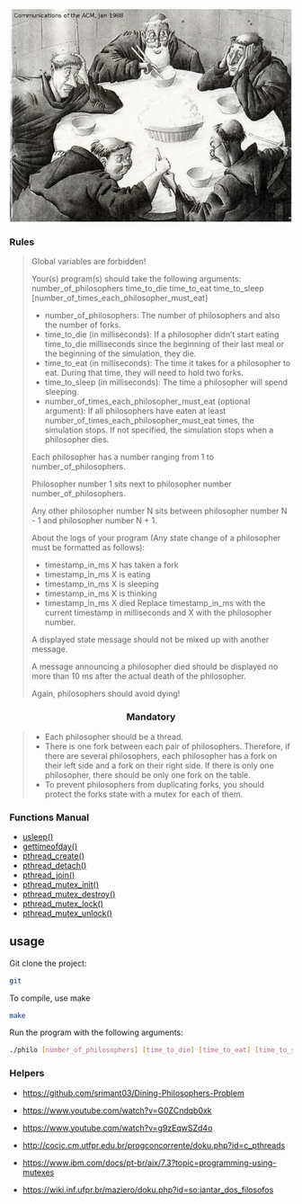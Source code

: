 <div align="center">
	<img src=".github/assets/jantar-filosofos.jpg" />
</div>

### Rules
> Global variables are forbidden!
> 
> Your(s) program(s) should take the following arguments: number_of_philosophers time_to_die time_to_eat time_to_sleep [number_of_times_each_philosopher_must_eat]
> - number_of_philosophers: The number of philosophers and also the number of forks.
> - time_to_die (in milliseconds): If a philosopher didn’t start eating time_to_die milliseconds since the beginning of their last meal or the beginning of the simulation,
> they die.
> - time_to_eat (in milliseconds): The time it takes for a philosopher to eat. During that time, they will need to hold two forks.
> - time_to_sleep (in milliseconds): The time a philosopher will spend sleeping.
> - number_of_times_each_philosopher_must_eat (optional argument): If all philosophers have eaten at least number_of_times_each_philosopher_must_eat times, the simulation stops. If not specified, the simulation stops when a philosopher dies.
> 
> Each philosopher has a number ranging from 1 to number_of_philosophers.
> 
> Philosopher number 1 sits next to philosopher number number_of_philosophers.
> 
> Any other philosopher number N sits between philosopher number N - 1 and philosopher
> number N + 1.
> 
> About the logs of your program (Any state change of a philosopher must be formatted as follows):
> - timestamp_in_ms X has taken a fork
> - timestamp_in_ms X is eating
> - timestamp_in_ms X is sleeping
> - timestamp_in_ms X is thinking
> - timestamp_in_ms X died
> Replace timestamp_in_ms with the current timestamp in milliseconds and X with the philosopher number.
> 
> A displayed state message should not be mixed up with another message.
> 
> A message announcing a philosopher died should be displayed no more than 10 ms after the actual death of the philosopher.
> 
> Again, philosophers should avoid dying!
<h3 align=center>
Mandatory
</h3>

> - Each philosopher should be a thread.
> - There is one fork between each pair of philosophers. Therefore, if there are several philosophers, each philosopher has a fork on their left side and a fork on their right side. If there is only one philosopher, there should be only one fork on the table.
> - To prevent philosophers from duplicating forks, you should protect the forks state with a mutex for each of them.

### Functions Manual

  - <a href="https://man7.org/linux/man-pages/man3/usleep.3.html">usleep()</a> 
  - <a href="https://man7.org/linux/man-pages/man2/settimeofday.2.html">gettimeofday()</a> 
  - <a href="https://man7.org/linux/man-pages/man3/pthread_create.3p.html">pthread_create()</a>
  - <a href="https://man7.org/linux/man-pages/man3/pthread_detach.3p.html">pthread_detach()</a>
  - <a href="https://man7.org/linux/man-pages/man3/pthread_join.3p.html">pthread_join()</a>
  - <a href="https://man7.org/linux/man-pages/man3/pthread_mutex_init.3p.html">pthread_mutex_init()</a> 
  - <a href="https://man7.org/linux/man-pages/man3/pthread_mutex_destroy.3p.html">pthread_mutex_destroy()</a> 
  - <a href="https://man7.org/linux/man-pages/man3/pthread_mutex_lock.3p.html">pthread_mutex_lock()</a> 
  - <a href="https://man7.org/linux/man-pages/man3/pthread_mutex_unlock.3p.html">pthread_mutex_unlock()</a> 


## usage

Git clone the project:
```sh
git 
```
To compile, use make
```sh
make
```
Run the program with the following arguments:
```sh
./philo [number_of_philosophers] [time_to_die] [time_to_eat] [time_to_sleep] [number_of_times_each_philo_must_eat]
``` 

### Helpers

- https://github.com/srimant03/Dining-Philosophers-Problem

- https://www.youtube.com/watch?v=G0ZCndqb0xk

- https://www.youtube.com/watch?v=g9zEqwSZd4o

- http://cocic.cm.utfpr.edu.br/progconcorrente/doku.php?id=c_pthreads

- https://www.ibm.com/docs/pt-br/aix/7.3?topic=programming-using-mutexes

- https://wiki.inf.ufpr.br/maziero/doku.php?id=so:jantar_dos_filosofos

